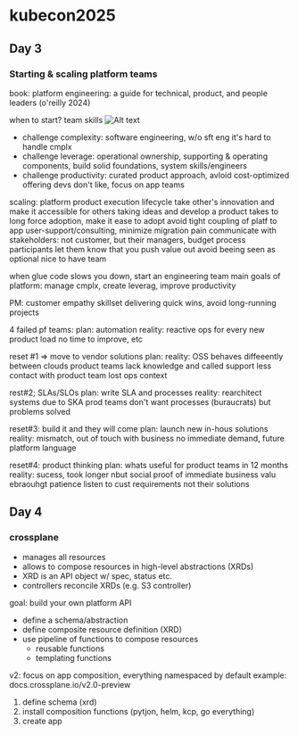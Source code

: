 # kubecon2025
## Day 3
### Starting & scaling platform teams
book: platform engineering: a guide for technical, product, and people leaders (o'reilly 2024)

when to start?
team skills
![Alt text](images/pf_lifecycle.jpg?raw=true "Platform execution lifecycle")
  - challenge complexity: software engineering, w/o sft eng it's hard to handle cmplx
  - challenge leverage: operational ownership, supporting & operating components, build solid foundations, system skills/engineers
  - challenge productivity: curated product approach, avloid cost-optimized offering devs don't like, focus on app teams

scaling:
platform product execution lifecycle
take other's innovation and make it accessible for others
taking ideas and develop a product takes to long
force adoption, make it ease to adopt
avoid tight coupling of platf to app
user-support/consulting, minimize migration pain
communicate with stakeholders: not customer, but their managers, budget process participants
let them know that you push value out
avoid beeing seen as optional nice to have team

when glue code slows you down, start an engineering team
main goals of platform: manage cmplx, create leverag, improve productivity

PM: customer empathy skillset
delivering quick wins, avoid long-running projects

4 failed pf teams:
plan: automation
reality: reactive ops for every new product load
no time to improve, etc

reset #1 => move to vendor solutions
plan:
reality: OSS behaves diffeeently between clouds
product teams lack knowledge and called support
less contact with product team
lost ops context

rest#2; SLAs/SLOs
plan: write SLA and processes
reality: rearchitect systems due to SKA
prod teams don't want processes (buraucrats) but problems solved
 
reset#3: build it and they will come
plan: launch new in-hous solutions
reality: mismatch, out of touch with business
no immediate demand, future platform language

reset#4: product thinking
plan:  whats useful for product teams in 12 months
reality: sucess, took longer nbut social proof of immediate business valu ebraouhgt patience
listen to cust requirements not their solutions
## Day 4
### crossplane
- manages all resources
- allows to compose resources in high-level abstractions (XRDs)
- XRD is an API object w/ spec, status etc.
- controllers reconcile XRDs (e.g. S3 controller)

goal: build your own platform API
- define a schema/abstraction 
- define composite resource definition (XRD)
- use pipeline of functions to compose resources
  - reusable functions
  - templating functions

v2: focus on app composition, everything namespaced by default
example: docs.crossplane.io/v2.0-preview
1. define schema (xrd)
2. install composition functions (pytjon, helm, kcp, go everything)
3. create app
